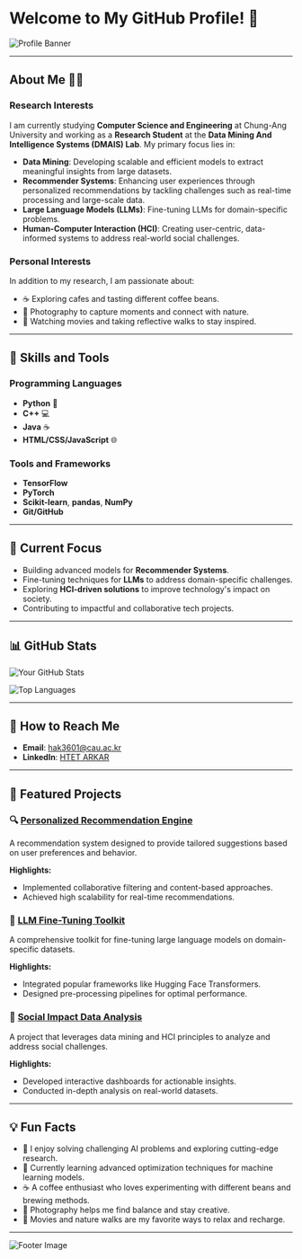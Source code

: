 # Welcome to My GitHub Profile! 👋

![Profile Banner](https://via.placeholder.com/1200x300.png?text=Welcome+to+My+GitHub+Profile) <!-- Replace with your banner image link -->

---

## About Me 👨‍💻

### Research Interests
I am currently studying **Computer Science and Engineering** at Chung-Ang University and working as a **Research Student** at the **Data Mining And Intelligence Systems (DMAIS) Lab**. My primary focus lies in:

- **Data Mining**: Developing scalable and efficient models to extract meaningful insights from large datasets.
- **Recommender Systems**: Enhancing user experiences through personalized recommendations by tackling challenges such as real-time processing and large-scale data.
- **Large Language Models (LLMs)**: Fine-tuning LLMs for domain-specific problems.
- **Human-Computer Interaction (HCI)**: Creating user-centric, data-informed systems to address real-world social challenges.

### Personal Interests
In addition to my research, I am passionate about:
- ☕ Exploring cafes and tasting different coffee beans.
- 📸 Photography to capture moments and connect with nature.
- 🎥 Watching movies and taking reflective walks to stay inspired.

---

## 🔧 Skills and Tools

### Programming Languages
- **Python** 🐍
- **C++** 💻
- **Java** ☕
- **HTML/CSS/JavaScript** 🌐

### Tools and Frameworks
- **TensorFlow**
- **PyTorch**
- **Scikit-learn**, **pandas**, **NumPy**
- **Git/GitHub**

---

## 🌟 Current Focus

- Building advanced models for **Recommender Systems**.
- Fine-tuning techniques for **LLMs** to address domain-specific challenges.
- Exploring **HCI-driven solutions** to improve technology's impact on society.
- Contributing to impactful and collaborative tech projects.

---

## 📊 GitHub Stats

![Your GitHub Stats](https://github-readme-stats.vercel.app/api?username=YourUsername&show_icons=true&theme=radical) <!-- Replace `YourUsername` with your GitHub username -->

![Top Languages](https://github-readme-stats.vercel.app/api/top-langs/?username=YourUsername&layout=compact&theme=radical) <!-- Replace `YourUsername` with your GitHub username -->

---

## 📢 How to Reach Me

- **Email**: [hak3601@cau.ac.kr](mailto:hak3601@cau.ac.kr) <!-- Replace with your email -->
- **LinkedIn**: [HTET ARKAR](https://linkedin.com/in/h-arkar) <!-- Replace with your LinkedIn profile link -->

---

## 📂 Featured Projects

### 🔍 [Personalized Recommendation Engine](https://github.com/YourUsername/RecommendationEngine)
A recommendation system designed to provide tailored suggestions based on user preferences and behavior. 

**Highlights:**
- Implemented collaborative filtering and content-based approaches.
- Achieved high scalability for real-time recommendations.

### 🤖 [LLM Fine-Tuning Toolkit](https://github.com/YourUsername/LLMToolkit)
A comprehensive toolkit for fine-tuning large language models on domain-specific datasets.

**Highlights:**
- Integrated popular frameworks like Hugging Face Transformers.
- Designed pre-processing pipelines for optimal performance.

### 🧐 [Social Impact Data Analysis](https://github.com/YourUsername/SocialImpactAnalysis)
A project that leverages data mining and HCI principles to analyze and address social challenges.

**Highlights:**
- Developed interactive dashboards for actionable insights.
- Conducted in-depth analysis on real-world datasets.

---

## 💡 Fun Facts

- 🚀 I enjoy solving challenging AI problems and exploring cutting-edge research.
- 🌱 Currently learning advanced optimization techniques for machine learning models.
- ☕ A coffee enthusiast who loves experimenting with different beans and brewing methods.
- 📸 Photography helps me find balance and stay creative.
- 🎥 Movies and nature walks are my favorite ways to relax and recharge.

---

![Footer Image](https://via.placeholder.com/1200x100.png?text=Thank+You+for+Visiting+My+Profile) <!-- Replace with your footer image link -->
